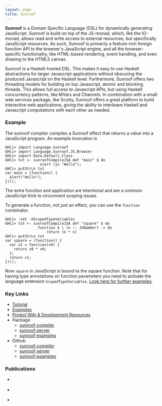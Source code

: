 ```yaml
---
layout: page
title: Sunroof
---
```

**Sunroof** is a Domain Specific Language (DSL) for dynamically generating JavaScript.
Sunroof is build on top of the JS-monad, which, like the IO-monad, allows
read and write access to external resources, but specifically JavaScript
resources. As such, Sunroof is primarily a feature-rich foreign
function API to the browser's JavaScript engine, and all the browser-specific
functionality, like HTML-based rendering, event handling, and even
drawing to the HTML5 canvas.

Sunroof is a Haskell-hosted DSL. This
makes it easy to use Haskell abstractions for larger Javascript
applications without obscuring the produced Javascript on the Haskell
level.
Furthermore, Sunroof offers two threading models for
building on top Javascript, atomic and blocking threads.
This allows full access to Javascript APIs, but
using Haskell concurrency patterns, like MVars and Channels.
In combination with a small web services package, like Scotty,
Sunroof offers a great platform to build interactive web applications,
giving the ability to interleave Haskell and Javascript computations
with each other as needed.

### Example

The sunroof compiler compiles a Sunroof effect that returns a
value into a JavaScript program. An example invocation is

~~~
GHCi> import Language.Sunroof
GHCi> import Language.Sunroof.JS.Browser
GHCi> import Data.Default.Class
GHCi> txt <- sunroofCompileJSA def "main" $ do
                alert (js "Hello");
GHCi> putStrLn txt
var main = (function() {
  alert("Hello");
})();
~~~

The extra function and application are intentional and are a common JavaScript
trick to circumvent scoping issues.

To generate a function, not just an effect, you can use the `function` combinator.

~~~
GHCi> :set -XScopedTypeVariables
GHCi> txt <- sunroofCompileJSA def "square" $ do
               function $ \ (n :: JSNumber) -> do
                   return (n * n)
GHCi> putStrLn txt
var square = (function() {
  var v1 = function(v0) {
    return v0 * v0;
  };
  return v1;
})();
~~~

Now `square` in JavaScript is bound to the square function. Note that for
having type annotations on function parameters you need to activate the
language extension `ScopedTypeVariables`. [Look here for further examples][examples].

### Key Links

 *  [Tutorial](https://github.com/ku-fpg/sunroof-compiler/wiki/Tutorial)
 *  [Examples][examples]
 *  [Project Wiki & Development Resources](https://github.com/ku-fpg/sunroof-compiler/wiki)
 *  Hackage
     + [sunroof-compiler](http://hackage.haskell.org/package/sunroof-compiler)
     + [sunroof-server](http://hackage.haskell.org/package/sunroof-server)
     + [sunroof-examples](http://hackage.haskell.org/package/sunroof-examples)
 *  Github
     + [sunroof-compiler](https://github.com/ku-fpg/sunroof-compiler)
     + [sunroof-server](https://github.com/ku-fpg/sunroof-server)
     + [sunroof-examples](https://github.com/ku-fpg/sunroof-examples)

### Publications

 * <div class="cite Bracker:14:Sunroof"/>
 * <div class="cite Farmer:12:WebDSLs"/>
 * <div class="cite Sculthorpe:13:ConstrainedMonad"/>

[examples]: https://github.com/ku-fpg/sunroof-compiler/wiki/Examples
